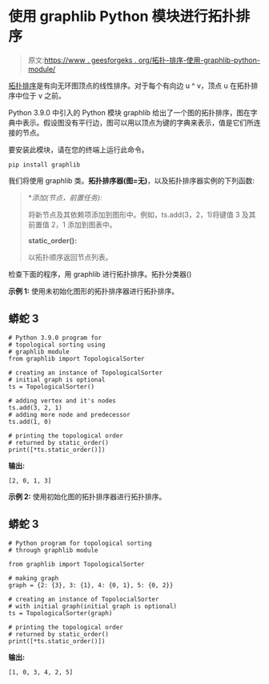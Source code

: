 # 使用 graphlib Python 模块进行拓扑排序

> 原文:[https://www . geesforgeks . org/拓扑-排序-使用-graphlib-python-module/](https://www.geeksforgeeks.org/topological-sorting-using-graphlib-python-module/)

[拓扑排序](https://www.geeksforgeeks.org/topological-sorting/)是有向无环图顶点的线性排序。对于每个有向边 u ^ v，顶点 u 在拓扑排序中位于 v 之前。

Python 3.9.0 中引入的 Python 模块 graphlib 给出了一个图的拓扑排序，图在字典中表示。假设图没有平行边，图可以用以顶点为键的字典来表示，值是它们所连接的节点。

要安装此模块，请在您的终端上运行此命令。

```
pip install graphlib
```

我们将使用 graphlib 类。**拓扑排序器(图=无)**，以及拓扑排序器实例的下列函数:

> **添加(节点，*前置任务):**
> 
> 将新节点及其依赖项添加到图形中。例如，ts.add(3，2，1)将键值 3 及其前置值 2，1 添加到图表中。
> 
> **static_order():**
> 
> 以拓扑顺序返回节点列表。

检查下面的程序，用 graphlib 进行拓扑排序。拓扑分类器()

**示例 1:** 使用未初始化图形的拓扑排序器进行拓扑排序。

## 蟒蛇 3

```
# Python 3.9.0 program for
# topological sorting using
# graphlib module
from graphlib import TopologicalSorter

# creating an instance of TopologicalSorter
# initial graph is optional
ts = TopologicalSorter()

# adding vertex and it's nodes
ts.add(3, 2, 1)
# adding more node and predecessor
ts.add(1, 0)

# printing the topological order
# returned by static_order()
print([*ts.static_order()])
```

**输出:**

```
[2, 0, 1, 3]
```

**示例 2:** 使用初始化图的拓扑排序器进行拓扑排序。

## 蟒蛇 3

```
# Python program for topological sorting
# through graphlib module

from graphlib import TopologicalSorter

# making graph
graph = {2: {3}, 3: {1}, 4: {0, 1}, 5: {0, 2}}

# creating an instance of TopolocialSorter
# with initial graph(initial graph is optional)
ts = TopologicalSorter(graph)

# printing the topological order
# returned by static_order()
print([*ts.static_order()])
```

**输出:**

```
[1, 0, 3, 4, 2, 5]
```